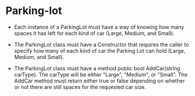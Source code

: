 # Parking-lot

- Each instance of a ParkingLot must have a way of knowing how many spaces it has left for each kind of car (Large, Medium, and Small).

- The ParkingLot class must have a Constructor that requires the caller to specify how many of each kind of car the Parking Lot can hold (Large, Medium, and Small).

- The ParkingLot class must have a method public bool AddCar(string carType). The carType will be either "Large", "Medium", or "Small". The AddCar method must return either true or false depending on whether or not there are still spaces for the requested car size.
